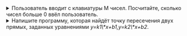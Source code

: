 <details>
<summary>Пользователь вводит с клавиатуры M чисел. Посчитайте, сколько чисел больше 0 ввёл пользователь.</summary>
While true  

Принимаем данные  

если численное  

добавляем в СПисок  

Если больше нуля накидываем на счетчик  

Если kbinterrupt прекращаем принимать ввод и отдаем вывод  

список отдаем, счетчик войдовый  

https://stackoverflow.com/questions/177856/how-do-i-trap-ctrlc-sigint-in-a-c-sharp-console-app

List<string> people = new List<string>();

void Add(T item): добавление нового элемента в список
</details>

<details>
<summary>Напишите программу, которая найдёт точку пересечения двух прямых, заданных уравнениями <i>y=k1\*x+b1,y=k2\*x+b2</i>.</summary>

<details><summary>сначала падаем в теорию</summary>  
интернет говорит что:  

* если в группе функций вида( _линейных_ ) k1x+m1 к2x+m2 ...
    * к1==k2 , то точек пересечения нет- графики функций параллельны
    * если k1<>k2, но m1==m2, то точка пересечения: 0,m 
</details>
* принимаем входные значения
    Для каждого из четырёх:  

    * дабл?
Предрасчётная часть:  
    k1==k2? > дальше не считаем ;  

m1==m2? > даём просто ответ 0,m //ну потому что f1(x)=\<k0\*0\>0+1 и f2(x)=\<k1\*0\>+1 => x=0,y=1

Для других сценариев:
* условно уравниваем обе функции
* неизвестные переменные в одну сторону, значения в другую. знаки при переносе меняем полярно
    * уточнить...
* дальше математика второй класс, даёт нам координату пересечения на ox
* чтобы получить координату пересечения на oy решаем одно из уравнений с обнаруженным иксом
* ураура
</details>

